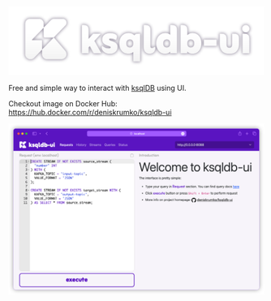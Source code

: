 ![](https://github.com/deniskrumko/ksqldb-ui/blob/master/src/static/full_logo.png?raw=true)

Free and simple way to interact with [ksqlDB](https://ksqldb.io/) using UI.

Checkout image on Docker Hub: https://hub.docker.com/r/deniskrumko/ksqldb-ui

![](https://github.com/deniskrumko/ksqldb-ui/blob/master/src/static/preview.png?raw=true)
